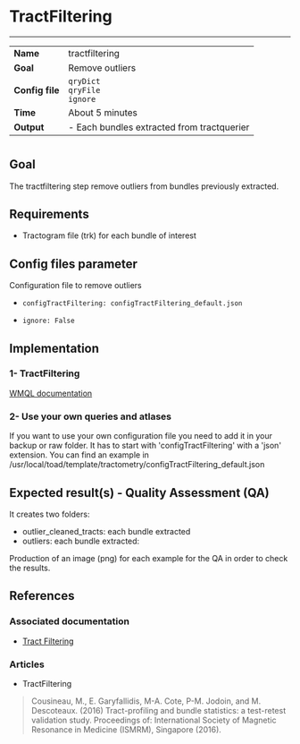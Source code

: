 # TractFiltering
---

|                |                                                       |
|----------------|-------------------------------------------------------|
|**Name**        | tractfiltering                                    |
|**Goal**        | Remove outliers |
|**Config file** | `qryDict` <br> `qryFile` <br> `ignore`|
|**Time**        | About 5 minutes                                         |
|**Output**      | -  Each bundles extracted from tractquerier <br>|

#

## Goal

The tractfiltering step remove outliers from bundles previously extracted.

## Requirements

- Tractogram file (trk) for each bundle of interest

## Config files parameter

Configuration file to remove outliers

- `configTractFiltering: configTractFiltering_default.json`

- `ignore: False`

## Implementation

### 1- TractFiltering

<a href="http://tract-querier.readthedocs.org/en/latest/" target="_blank">WMQL documentation</a>

### 2- Use your own queries and atlases

If you want to use your own configuration file you need to add it in your backup or raw folder. It has to start with 'configTractFiltering' with a 'json' extension. You can find an example in /usr/local/toad/template/tractometry/configTractFiltering_default.json

## Expected result(s) - Quality Assessment (QA)

It creates two folders:
- outlier_cleaned_tracts: each bundle extracted
- outliers: each bundle extracted:

Production of an image (png) for each example for the QA in order to check the results.

## References

### Associated documentation

- <a href="http://scil.dinf.usherbrooke.ca/wp-content/papers/cote-etal-ismrm15.pdf" target="_blank">Tract Filtering</a>

### Articles 

- TractFiltering

> Cousineau, M., E. Garyfallidis, M-A. Cote, P-M. Jodoin, and M. Descoteaux. (2016) Tract-profiling and bundle statistics: a test-retest validation study. Proceedings of: International Society of Magnetic Resonance in Medicine (ISMRM), Singapore (2016).


